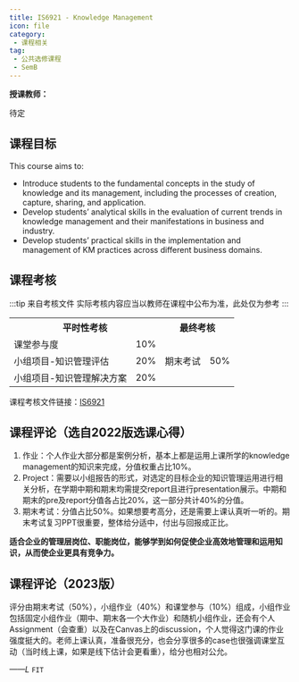 ```yaml
---
title: IS6921 - Knowledge Management
icon: file
category:
 - 课程相关
tag:
 - 公共选修课程
 - SemB
---
```


**授课教师：**

待定
<!-- [殷雪妍（Dr. YIN Xueyan）](https://www.cb.cityu.edu.hk/staff/xueyayin/) -->

## 课程目标

This course aims to:

- Introduce students to the fundamental concepts in the study of knowledge and its management, including the processes of creation, capture, sharing, and application.
- Develop students’ analytical skills in the evaluation of current trends in knowledge management and their manifestations in business and industry.
- Develop students’ practical skills in the implementation and management of KM practices across different business domains.

## 课程考核

:::tip 来自考核文件
实际考核内容应当以教师在课程中公布为准，此处仅为参考
:::

<table>
    <tr>
        <th colspan=2>
            平时性考核
        </th>
        <th colspan=2>
            最终考核
        </th>
    </tr>
    <tr>
        <td>
            课堂参与度
        </td>
        <td>
            10%
        </td>
        <td rowspan=3>
            期末考试
        </td>
        <td rowspan=3>
            50%
        </td>
    </tr>
    <tr>
        <td>
            小组项目-知识管理评估
        </td>
        <td>
            20%
        </td>
    </tr>
    <tr>
        <td>
            小组项目-知识管理解决方案
        </td>
        <td>
            20%
        </td>
    </tr>
</table>

课程考核文件链接：[IS6921](https://www.cityu.edu.hk/catalogue/pg/202223/course/IS6921.pdf)

## 课程评论（选自2022版选课心得）

1. 作业：个人作业大部分都是案例分析，基本上都是运用上课所学的knowledge management的知识来完成，分值权重占比10%。
2. Project：需要以小组报告的形式，对选定的目标企业的知识管理运用进行相关分析，在学期中期和期末均需提交report且进行presentation展示。中期和期末的pre及report分值各占比20%，这一部分共计40%的分值。
3. 期末考试：分值占比50%。如果想要考高分，还是需要上课认真听一听的。期末考试复习PPT很重要，整体给分适中，付出与回报成正比。

**适合企业的管理层岗位、职能岗位，能够学到如何促使企业高效地管理和运用知识，从而使企业更具有竞争力。**

## 课程评论（2023版）

评分由期末考试（50%），小组作业（40%）和课堂参与（10%）组成，小组作业包括固定小组作业（期中、期末各一个大作业）和随机小组作业，还会有个人Assignment（会查重）以及在Canvas上的discussion，个人觉得这门课的作业强度挺大的。老师上课认真，准备很充分，也会分享很多的case也很强调课堂互动（当时线上课，如果是线下估计会更看重），给分也相对公允。

_——L_ `FIT`
